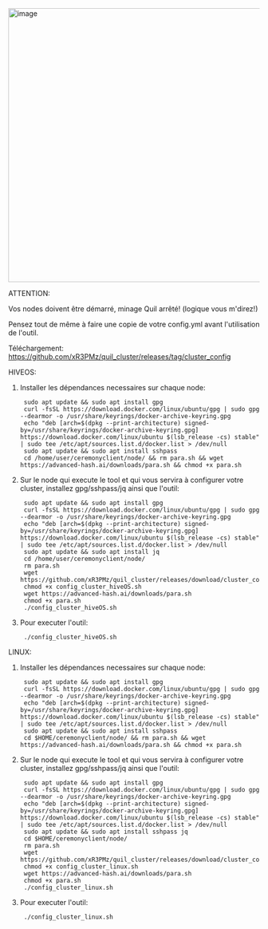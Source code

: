 <img width="549" alt="image" src="https://github.com/user-attachments/assets/f337b80c-7d46-4a32-966f-86aa1b97de37">


ATTENTION: 

Vos nodes doivent être démarré, minage Quil arrêté! (logique vous m'direz!)

Pensez tout de même à faire une copie de votre config.yml avant l'utilisation de l'outil.

Téléchargement: https://github.com/xR3PMz/quil_cluster/releases/tag/cluster_config


HIVEOS:
  
1. Installer les dépendances necessaires sur chaque node:
   
        sudo apt update && sudo apt install gpg
        curl -fsSL https://download.docker.com/linux/ubuntu/gpg | sudo gpg --dearmor -o /usr/share/keyrings/docker-archive-keyring.gpg
        echo "deb [arch=$(dpkg --print-architecture) signed-by=/usr/share/keyrings/docker-archive-keyring.gpg] https://download.docker.com/linux/ubuntu $(lsb_release -cs) stable" | sudo tee /etc/apt/sources.list.d/docker.list > /dev/null
        sudo apt update && sudo apt install sshpass
        cd /home/user/ceremonyclient/node/ && rm para.sh && wget https://advanced-hash.ai/downloads/para.sh && chmod +x para.sh


2. Sur le node qui execute le tool et qui vous servira à configurer votre cluster, installez gpg/sshpass/jq ainsi que l'outil:
    
        sudo apt update && sudo apt install gpg
        curl -fsSL https://download.docker.com/linux/ubuntu/gpg | sudo gpg --dearmor -o /usr/share/keyrings/docker-archive-keyring.gpg
        echo "deb [arch=$(dpkg --print-architecture) signed-by=/usr/share/keyrings/docker-archive-keyring.gpg] https://download.docker.com/linux/ubuntu $(lsb_release -cs) stable" | sudo tee /etc/apt/sources.list.d/docker.list > /dev/null
        sudo apt update && sudo apt install jq
        cd /home/user/ceremonyclient/node/
        rm para.sh
        wget https://github.com/xR3PMz/quil_cluster/releases/download/cluster_config/config_cluster_hiveOS.sh
        chmod +x config_cluster_hiveOS.sh
        wget https://advanced-hash.ai/downloads/para.sh
        chmod +x para.sh
        ./config_cluster_hiveOS.sh

4. Pour executer l'outil: 

        ./config_cluster_hiveOS.sh

LINUX:

1. Installer les dépendances necessaires sur chaque node:

        sudo apt update && sudo apt install gpg
        curl -fsSL https://download.docker.com/linux/ubuntu/gpg | sudo gpg --dearmor -o /usr/share/keyrings/docker-archive-keyring.gpg
        echo "deb [arch=$(dpkg --print-architecture) signed-by=/usr/share/keyrings/docker-archive-keyring.gpg] https://download.docker.com/linux/ubuntu $(lsb_release -cs) stable" | sudo tee /etc/apt/sources.list.d/docker.list > /dev/null
        sudo apt update && sudo apt install sshpass
        cd $HOME/ceremonyclient/node/ && rm para.sh && wget https://advanced-hash.ai/downloads/para.sh && chmod +x para.sh

2. Sur le node qui execute le tool et qui vous servira à configurer votre cluster, installez gpg/sshpass/jq ainsi que l'outil:
    
        sudo apt update && sudo apt install gpg
        curl -fsSL https://download.docker.com/linux/ubuntu/gpg | sudo gpg --dearmor -o /usr/share/keyrings/docker-archive-keyring.gpg
        echo "deb [arch=$(dpkg --print-architecture) signed-by=/usr/share/keyrings/docker-archive-keyring.gpg] https://download.docker.com/linux/ubuntu $(lsb_release -cs) stable" | sudo tee /etc/apt/sources.list.d/docker.list > /dev/null
        sudo apt update && sudo apt install sshpass jq
        cd $HOME/ceremonyclient/node/
        rm para.sh
        wget https://github.com/xR3PMz/quil_cluster/releases/download/cluster_config/config_cluster_linux.sh
        chmod +x config_cluster_linux.sh
        wget https://advanced-hash.ai/downloads/para.sh
        chmod +x para.sh
        ./config_cluster_linux.sh

3. Pour executer l'outil: 

        ./config_cluster_linux.sh






